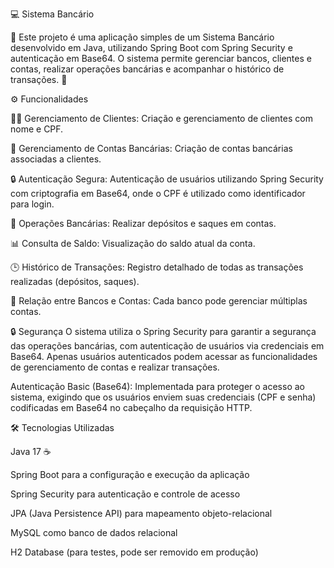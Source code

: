 
💻 Sistema Bancário

🏦
Este projeto é uma aplicação simples de um Sistema Bancário desenvolvido em Java, utilizando Spring Boot com Spring Security e autenticação em Base64. O sistema permite gerenciar bancos, clientes e contas, realizar operações bancárias e acompanhar o histórico de transações. 🚀

⚙️ Funcionalidades

🧑‍💼 Gerenciamento de Clientes: Criação e gerenciamento de clientes com nome e CPF.

🏦 Gerenciamento de Contas Bancárias: Criação de contas bancárias associadas a clientes.

🔒 Autenticação Segura: Autenticação de usuários utilizando Spring Security com criptografia em Base64, onde o CPF é utilizado como identificador para login.

💸 Operações Bancárias: Realizar depósitos e saques em contas.

📊 Consulta de Saldo: Visualização do saldo atual da conta.

🕒 Histórico de Transações: Registro detalhado de todas as transações realizadas (depósitos, saques).

🔗 Relação entre Bancos e Contas: Cada banco pode gerenciar múltiplas contas.

🔒 Segurança
O sistema utiliza o Spring Security para garantir a segurança das operações bancárias, com autenticação de usuários via credenciais em Base64. Apenas usuários autenticados podem acessar as funcionalidades de gerenciamento de contas e realizar transações.

Autenticação Basic (Base64): Implementada para proteger o acesso ao sistema, exigindo que os usuários enviem suas credenciais (CPF e senha) codificadas em Base64 no cabeçalho da requisição HTTP.

🛠️ Tecnologias Utilizadas

Java 17 ☕

Spring Boot para a configuração e execução da aplicação

Spring Security para autenticação e controle de acesso

JPA (Java Persistence API) para mapeamento objeto-relacional

MySQL como banco de dados relacional

H2 Database (para testes, pode ser removido em produção)
